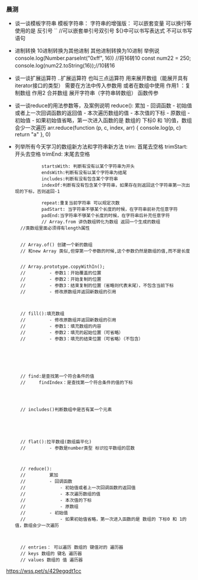 ### 晨测
- 谈一谈模板字符串
模板字符串：
            字符串的增强版：
                可以嵌套变量 可以换行等 使用的是 反引号 ``
                 //可以嵌套单引号双引号
                 ${}中可以书写表达式 不可以书写语句
- 进制转换 10进制转换为其他进制    其他进制转换为10进制 举例说
        console.log(Number.parseInt("0xff", 16)) //将16转10
        const num22 = 250;
        console.log(num22.toString(16));//10转16
- 谈一谈扩展运算符
..扩展运算符 也叫三点运算符 用来展开数组（能展开具有iterator接口的类型）
            需要在方法中传入参数用 或者在数组中使用 
            作用1 ：复制数组
            作用2 合并数组
            展开字符串（字符串转数组）
            函数传参
- 谈一谈reduce的用法参数等，及案例说明
            reduce():
                累加
                - 回调函数
                    - 初始值或者上一次回调函数的返回值
                    - 本次遍历数组的值
                    - 本次值的下标
                    - 原数组
                - 初始值
                    - 如果初始值省略，第一次进入函数的是 数组的 下标0 和 1的值，数组会少一次遍历
                    arr.reduce(function (p, c, index, arr) {
            console.log(p, c)
            return "a"
        }, 0)
- 列举所有今天学习的数组新方法和字符串新方法
                trim: 首尾去空格
                trimStart: 开头去空格
                trimEnd: 末尾去空格

                startsWith: 判断有没有以某个字符串为开头
                endsWith:判断有没有以某个字符串为结尾
                includes:判断有没有包含某个字符串
                indexOf:判断有没有包含某个字符串，如果存在则返回这个字符串第一次出现的下标，否则返回-1
        
                repeat:重复当前字符串 可以规定次数
                padStart: 当字符串不够某个长度的时候，在字符串前补充任意字符
                padEnd:当字符串不够某个长度的时候，在字符串后补充任意字符
                // Array.from 讲伪数组转化为数组 返回一个生成的数组
        //类数组里面必须得有length属性
        

        // Array.of() 创建一个新的数组
        // 和new Array 类似,但穿第一个参数的时候,这个参数仍然是数组的值,而不是长度

        
        // Array.prototype.copyWithIn();
        //         - 参数1：开始覆盖的位置
        //         - 参数2：开始复制的位置
        //         - 参数3：结束复制的位置（省略则代表末尾），不包含当前下标
        //         - 修改原数组并返回新数组的引用

      

        // fill():填充数组 
        //         - 修改原数组并返回新数组的引用
        //         - 参数1：填充数组的内容
        //         - 参数2：填充的起始位置（可省略）
        //         - 参数3：填充的结束位置（可省略）（不包含）

       




        // find:是查找第一个符合条件的值
        //     findIndex：是查找第一个符合条件的值的下标

        


        // includes()判断数组中是否有某一个元素

   



        // flat():拉平数组(数组扁平化)
        //         - 参数是number类型 标识拉平数组的层数

       

        // reduce():
        //         累加
        //         - 回调函数
        //             - 初始值或者上一次回调函数的返回值
        //             - 本次遍历数组的值
        //             - 本次值的下标
        //             - 原数组
        //         - 初始值
        //             - 如果初始值省略，第一次进入函数的是 数组的 下标0 和 1的值，数组会少一次遍历

        

        // entries： 可以遍历 数组的 键值对的 遍历器
        // keys 数组的 键名 遍历器
        // values 数组的 值 遍历器
        
https://wss.pet/s/429egqdt1cc